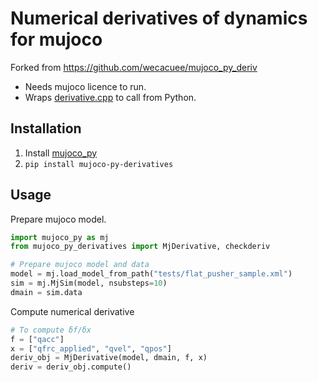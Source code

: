 # Numerical derivatives of dynamics for mujoco

Forked from https://github.com/wecacuee/mujoco_py_deriv

* Needs mujoco licence to run.
* Wraps [derivative.cpp](http://www.mujoco.org/book/programming.html#saDerivative) to call from Python.

## Installation

1. Install [mujoco_py](https://github.com/openai/mujoco-py/)
2. `pip install mujoco-py-derivatives`

## Usage

Prepare mujoco model.

``` python
import mujoco_py as mj
from mujoco_py_derivatives import MjDerivative, checkderiv

# Prepare mujoco model and data
model = mj.load_model_from_path("tests/flat_pusher_sample.xml")
sim = mj.MjSim(model, nsubsteps=10)
dmain = sim.data

```

Compute numerical derivative

``` python
# To compute δf/δx
f = ["qacc"]
x = ["qfrc_applied", "qvel", "qpos"]
deriv_obj = MjDerivative(model, dmain, f, x)
deriv = deriv_obj.compute()
```



